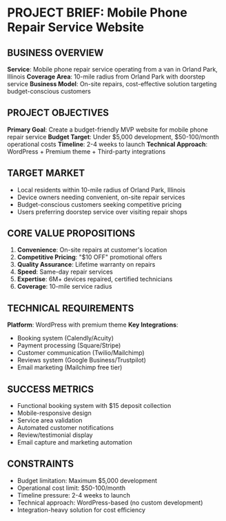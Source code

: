 # PROJECT BRIEF: Mobile Phone Repair Service Website

## BUSINESS OVERVIEW
**Service**: Mobile phone repair service operating from a van in Orland Park, Illinois
**Coverage Area**: 10-mile radius from Orland Park with doorstep service
**Business Model**: On-site repairs, cost-effective solution targeting budget-conscious customers

## PROJECT OBJECTIVES
**Primary Goal**: Create a budget-friendly MVP website for mobile phone repair service
**Budget Target**: Under $5,000 development, $50-100/month operational costs
**Timeline**: 2-4 weeks to launch
**Technical Approach**: WordPress + Premium theme + Third-party integrations

## TARGET MARKET
- Local residents within 10-mile radius of Orland Park, Illinois
- Device owners needing convenient, on-site repair services
- Budget-conscious customers seeking competitive pricing
- Users preferring doorstep service over visiting repair shops

## CORE VALUE PROPOSITIONS
1. **Convenience**: On-site repairs at customer's location
2. **Competitive Pricing**: "$10 OFF" promotional offers
3. **Quality Assurance**: Lifetime warranty on repairs
4. **Speed**: Same-day repair services
5. **Expertise**: 6M+ devices repaired, certified technicians
6. **Coverage**: 10-mile service radius

## TECHNICAL REQUIREMENTS
**Platform**: WordPress with premium theme
**Key Integrations**:
- Booking system (Calendly/Acuity)
- Payment processing (Square/Stripe)
- Customer communication (Twilio/Mailchimp)
- Reviews system (Google Business/Trustpilot)
- Email marketing (Mailchimp free tier)

## SUCCESS METRICS
- Functional booking system with $15 deposit collection
- Mobile-responsive design
- Service area validation
- Automated customer notifications
- Review/testimonial display
- Email capture and marketing automation

## CONSTRAINTS
- Budget limitation: Maximum $5,000 development
- Operational cost limit: $50-100/month
- Timeline pressure: 2-4 weeks to launch
- Technical approach: WordPress-based (no custom development)
- Integration-heavy solution for cost efficiency 